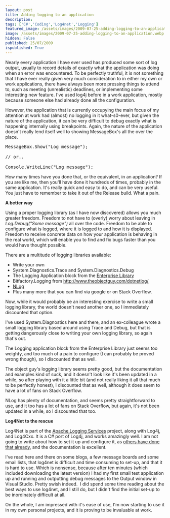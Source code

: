 ```yaml
---
layout: post
title: Adding logging to an application
description: 
tags: ['C#','Coding','Log4net','Logging']
featured_image: /assets/images/2009-07-25-adding-logging-to-an-application.webp
image: /assets/images/2009-07-25-adding-logging-to-an-application.webp
hidden: False
published: 25/07/2009
ispublished: True
---
```

Nearly every application I have ever used has produced some sort of log output, usually to record details of exactly what the application was doing when an error was encountered. To be perfectly truthful, it is not something that I have ever really given very much consideration to in either my own or work applications, there have always been more pressing things to attend to, such as meeting (unrealistic) deadlines, or implementing some interesting new feature. I've used log4j before in a work application, mostly because someone else had already done all the configuration.

However, the application that is currently occupying the main focus of my attention at work had (almost) no logging in it what-s0-ever, but given the nature of the application, it can be very difficult to debug exactly what is happening internally using breakpoints. Again, the nature of the application doesn't really lend itself well to showing MessageBox's all the over the place.
<pre lang="csharp">MessageBox.Show("Log message");

// or..

Console.WriteLine("Log message");</pre>
How many times have you done that, or the equivalent, in an application? If you are like me, then you'll have done it hundreds of times, probably in the same application. It's really quick and easy to do, and can be very useful. You just have to remember to take it out of the Release build. What a pain.

<strong>A better way</strong>

Using a proper logging library (as I have now discovered) allows you much greater freedom. Freedom to not have to (overly) worry about leaving in <em>Log.Debug("Some message")</em> all over the code. Freedom to be able to configure what is logged, where it is logged to and how it is displayed. Freedom to receive concrete data on how your application is behaving in the real world, which will enable you to find and fix bugs faster than you would have thought possible.

There are a multitude of logging libraries available:
<ul>
	<li>Write your own</li>
	<li>System.Diagnostics.Trace and System.Diagnostics.Debug</li>
	<li>The Logging Application block from the <a title="Microsoft Enterprise Library" href="http://www.codeplex.com/entlib" target="_self">Enterprise Library</a></li>
	<li>Bitfactory.Logging from <a title="Bitfactory.Logging from theobjectguy" href="http://www.theobjectguy.com/dotnetlog/" target="_blank">http://www.theobjectguy.com/dotnetlog/</a></li>
	<li><a title="NLog C# logging library" href="http://csharp-source.net/open-source/logging/nlog" target="_blank">NLog</a></li>
	<li> Plus many more that you can find via google or on Stack Overflow.</li>
</ul>
Now, while it would probably be an interesting exercise to write a small logging library, the world doesn't need another one, so I immediately discounted that option.

I've used System.Diagnostics here and there, and an ex-colleague wrote a small logging library based around using Trace and Debug, but that is getting dangerously close to writing your own logging library, so again that's out.

The Logging application block from the Enterprise Library just seems too weighty, and too much of a pain to configure (I can probably be proved wrong though), so I discounted that as well.

The object guy's logging library seems pretty good, but the documentation and examples kind of suck, and it doesn't look like it's been updated in a while, so after playing with it a little bit (and not really liking it all that much to be perfectly honest), I discounted that as well, although it does seem to have a lot of fans on Stack Overflow.

NLog has plenty of documentation, and seems pretty straightforward to use, and it too has a lot of fans on Stack Overflow, but again, it's not been updated in a while, so I discounted that too.

<strong>Log4Net to the rescue</strong>

Log4Net is part of the <a title="Apache Logging Services" href="http://logging.apache.org/" target="_self">Apache Logging Services</a> project, along with Log4j, and Log4Cxx. It is a C# port of Log4j, and works amazingly well. I am not going to write about how to set it up and configure it, as <a title="log4net info on beefycode.com" href="http://www.beefycode.com/category/log4net.aspx">others have done that already</a>, and the documentation is excellent.

I've read here and there on some blogs, a few message boards and some email lists, that log4net is difficult and time consuming to set-up, and that it is hard to use. Which is nonsense, because after ten minutes (which included downloading the latest version) I had my first small test application up and running and outputting debug messages to the Output window in Visual Studio. Pretty swish indeed.  I did spend some time reading about the best ways to use log4net, and I still do, but I didn't find the initial set-up to be inordinately difficult at all.

On the whole, I am impressed with it's ease of use, I'm now starting to use it in my own personal projects, and it is proving to be invaluable at work.
